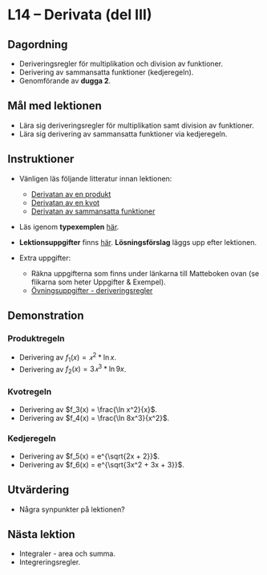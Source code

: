 # L14 – Derivata (del III)

## Dagordning
* Deriveringsregler för multiplikation och division av funktioner.
* Derivering av sammansatta funktioner (kedjeregeln).
* Genomförande av **dugga 2**.

## Mål med lektionen
* Lära sig deriveringsregler för multiplikation samt division av funktioner.
* Lära sig derivering av sammansatta funktioner via kedjeregeln.

## Instruktioner
* Vänligen läs följande litteratur innan lektionen:
    * [Derivatan av en produkt](https://www.matteboken.se/lektioner/matte-4/derivata-och-differentialekvationer/derivatan-av-en-produkt)
    * [Derivatan av en kvot](https://www.matteboken.se/lektioner/matte-4/derivata-och-differentialekvationer/derivatan-av-en-kvot)
    * [Derivatan av sammansatta funktioner](https://www.matteboken.se/lektioner/matte-4/derivata-och-differentialekvationer/derivatan-av-sammansatta-funktioner)

* Läs igenom **typexemplen** [här](./docs/L14_examples.pdf).
* **Lektionsuppgifter** finns [här](./docs/L14_exercises.md). **Lösningsförslag** läggs upp efter lektionen.

* Extra uppgifter: 
    * Räkna uppgifterna som finns under länkarna till Matteboken ovan (se flikarna som heter Uppgifter & Exempel).
    * [Övningsuppgifter - deriveringsregler](./docs/L14_derivative_rules.pdf)

## Demonstration
### Produktregeln
* Derivering av $f_1(x) = 𝑥^2 * \ln x$.
* Derivering av $f_2(x) = 3𝑥^3 * \ln 9x$.

### Kvotregeln
* Derivering av $f_3(x) = \frac{\ln x^2}{x}$.
* Derivering av $f_4(x) = \frac{\ln 8x^3}{x^2}$.

### Kedjeregeln
* Derivering av $f_5(x) = e^{\sqrt{2x + 2}}$.
* Derivering av $f_6(x) = e^{\sqrt{3x^2 + 3x + 3}}$.

## Utvärdering
* Några synpunkter på lektionen?

## Nästa lektion
* Integraler - area och summa.
* Integreringsregler.
